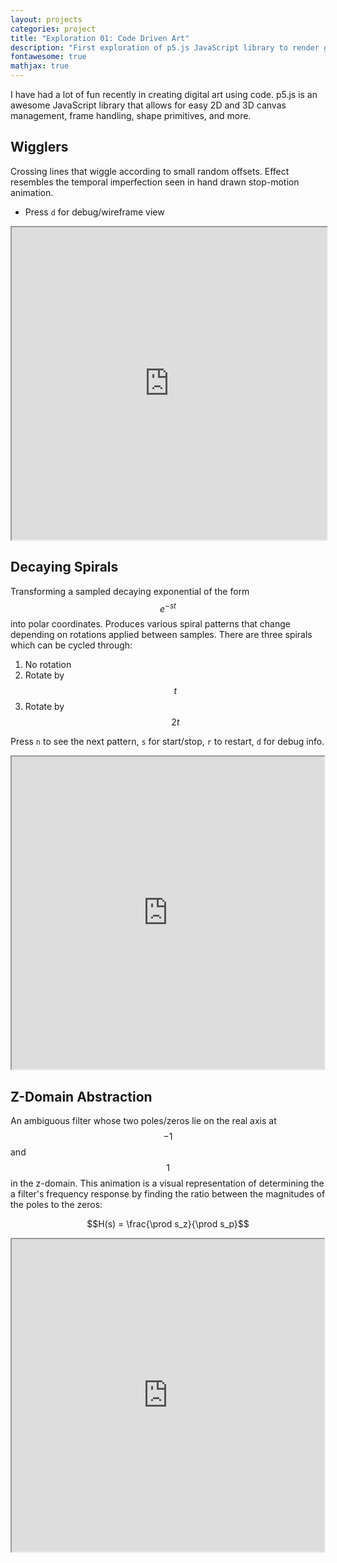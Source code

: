 ```yaml
---
layout: projects
categories: project
title: "Exploration 01: Code Driven Art"
description: "First exploration of p5.js JavaScript library to render generative designs in the browser canvas"
fontawesome: true
mathjax: true
---
```



I have had a lot of fun recently in creating digital art using code. p5.js is an awesome JavaScript library that allows for easy 2D and 3D canvas management, frame handling, shape primitives, and more.  

## Wigglers
Crossing lines that wiggle according to small random offsets. Effect resembles the temporal imperfection seen in hand drawn stop-motion animation.  
- Press `d` for debug/wireframe view
<iframe src="https://editor.p5js.org/jamesmendel/full/rX5ABnxlm" width="100%" height="500vh"></iframe>

## Decaying Spirals
Transforming a sampled decaying exponential of the form $$e^{-st}$$ into polar coordinates. Produces various spiral patterns that change depending on rotations applied between samples. There are three spirals which can be cycled through:

1. No rotation
2. Rotate by $$t$$
3. Rotate by $$2t$$

Press `n` to see the next pattern, `s` for start/stop, `r` to restart, `d` for debug info.

<iframe src="https://editor.p5js.org/jamesmendel/full/VoToZZ2ab" width="500px" height="500px"></iframe>

## Z-Domain Abstraction
An ambiguous filter whose two poles/zeros lie on the real axis at $$-1$$ and $$1$$ in the z-domain.
This animation is a visual representation of determining the a filter's frequency response by finding the ratio between the magnitudes of the poles to the zeros:

$$H(s) = \frac{\prod s_z}{\prod s_p}$$

<iframe src="https://editor.p5js.org/jamesmendel/full/HUfR6Cmzv" width="500px" height="500px"></iframe>